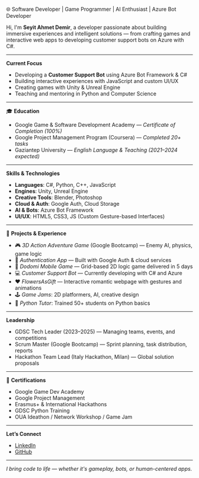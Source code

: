 🌐 Software Developer | Game Programmer | AI Enthusiast | Azure Bot Developer

Hi, I'm **Seyit Ahmet Demir**, a developer passionate about building immersive experiences and intelligent solutions — from crafting games and interactive web apps to developing customer support bots on Azure with C#.

---

**Current Focus**  
- Developing a **Customer Support Bot** using Azure Bot Framework & C#  
- Building interactive experiences with JavaScript and custom UI/UX  
- Creating games with Unity & Unreal Engine  
- Teaching and mentoring in Python and Computer Science

---

🎓 **Education**  
- Google Game & Software Development Academy — *Certificate of Completion (100%)*  
- Google Project Management Program (Coursera) — *Completed 20+ tasks*  
- Gaziantep University — *English Language & Teaching (2021–2024 expected)*

---

**Skills & Technologies**  
- **Languages**: C#, Python, C++, JavaScript  
- **Engines**: Unity, Unreal Engine  
- **Creative Tools**: Blender, Photoshop  
- **Cloud & Auth**: Google Auth, Cloud Storage  
- **AI & Bots**: Azure Bot Framework  
- **UI/UX**: HTML5, CSS3, JS (Custom Gesture-based Interfaces)

---

🚀 **Projects & Experience**  
- 🎮 *3D Action Adventure Game* (Google Bootcamp) — Enemy AI, physics, game logic  
- 🎯 *Authentication App* — Built with Google Auth & cloud services  
- 📱 *Dodomi Mobile Game* — Grid-based 2D logic game delivered in 5 days  
- 💻 *Customer Support Bot* — Currently developing with C# and Azure  
- ❤️ *FlowersAsGift* — Interactive romantic webpage with gestures and animations  
- 🕹️ *Game Jams*: 2D platformers, AI, creative design  
- 🧠 *Python Tutor*: Trained 50+ students on Python basics

---

**Leadership**  
- GDSC Tech Leader (2023–2025) — Managing teams, events, and competitions  
- Scrum Master (Google Bootcamp) — Sprint planning, task distribution, reports  
- Hackathon Team Lead (Italy Hackathon, Milan) — Global solution proposals

---

📜 **Certifications**  
- Google Game Dev Academy  
- Google Project Management  
- Erasmus+ & International Hackathons  
- GDSC Python Training  
- OUA Ideathon / Network Workshop / Game Jam

---

**Let’s Connect**  
- [LinkedIn](https://www.linkedin.com/in/seyitahmetdemir)  
- [GitHub](https://github.com/SeyitDax)

---

*I bring code to life — whether it's gameplay, bots, or human-centered apps.*  
